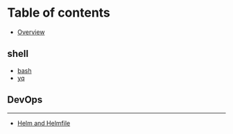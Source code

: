 # Table of contents

* [Overview](README.md)

## shell

* [bash](shell/untitled.md)
* [yq](shell/yq.md)

## DevOps

---

* [Helm and Helmfile](helm-and-helmfile.md)

